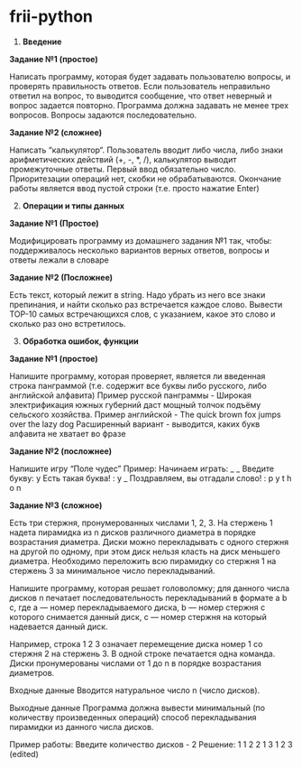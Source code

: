 # frii-python

1. **Введение**

**Задание №1 (простое)**

Написать программу, которая будет задавать пользователю вопросы, и проверять правильность ответов.
Если пользователь неправильно ответил на вопрос, то выводится сообщение, что ответ неверный и вопрос задается повторно.
Программа должна задавать не менее трех вопросов.
Вопросы задаются последовательно.

**Задание №2 (сложнее)**

Написать “калькулятор“. Пользователь вводит либо числа, либо знаки арифметических действий (+, -, *, /), калькулятор выводит промежуточные ответы.
Первый ввод обязательно число.
Приоритезации операций нет, скобки не обрабатываются.
Окончание работы является ввод пустой строки (т.е. просто нажатие Enter)

2. **Операции и типы данных**

**Задание №1 (Простое)**

Модифицировать программу из домашнего задания №1 так, чтобы:
поддерживалось несколько вариантов верных ответов,
вопросы и ответы лежали в словаре

**Задание №2 (Посложнее)**    

Есть текст, который лежит в string.
Надо убрать из него все знаки препинания, и найти сколько раз встречается каждое слово. 
Вывести TOP-10 самых встречающихся слов, с указанием, какое это слово и сколько раз оно встретилось.

3. **Обработка ошибок, функции**

**Задание №1 (простое)**

Напишите программу, которая проверяет, является ли введенная строка панграммой (т.е. содержит все буквы либо русского, либо английской алфавита)
Пример русской панграммы - Широкая электрификация южных губерний даст мощный толчок подъёму сельского хозяйства.
Пример английской - The quick brown fox jumps over the lazy dog
Расширенный вариант - выводится, каких букв алфавита не хватает во фразе

**Задание №2 (посложнее)**

Напишите игру “Поле чудес”
Пример:
Начинаем играть: _ _ 
Введите букву: y
Есть такая буква! : y _ 
Поздравляем, вы отгадали слово! : p y t h o n

**Задание №3 (сложное)**

Есть три стержня, пронумерованных числами 1, 2, 3. 
На стержень 1 надета пирамидка из n дисков различного диаметра в порядке возрастания диаметра. 
Диски можно перекладывать с одного стержня на другой по одному, при этом диск нельзя класть на диск меньшего диаметра. 
Необходимо переложить всю пирамидку со стержня 1 на стержень 3 за минимальное число перекладываний.

Напишите программу, которая решает головоломку; 
для данного числа дисков n печатает последовательность перекладываний в формате a b c, где a — номер перекладываемого диска, b — номер стержня с которого снимается данный диск, c — номер стержня на который надевается данный диск.

Например, строка 1 2 3 означает перемещение диска номер 1 со стержня 2 на стержень 3. В одной строке печатается одна команда. Диски пронумерованы числами от 1 до n в порядке возрастания диаметров.

Входные данные
Вводится натуральное число n (число дисков).

Выходные данные
Программа должна вывести минимальный (по количеству произведенных операций) способ перекладывания пирамидки из данного числа дисков.

Пример работы:
Введите количество дисков - 2
Решение:
1 1 2
2 1 3
1 2 3 (edited) 
